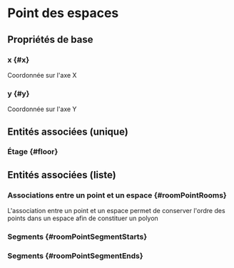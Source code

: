 # Point des espaces
<!--- THIS FILE IS GENERATED PLEASE DO NOT EDIT IT DIRECTLY --->



## Propriétés de base

### x {#x}
        
Coordonnée sur l'axe X
### y {#y}
        
Coordonnée sur l'axe Y

## Entités associées (unique)

### Étage {#floor}
        


## Entités associées (liste)

### Associations entre un point et un espace {#roomPointRooms}
        
L'association entre un point et un espace permet de conserver l'ordre des points dans un espace afin de constituer un polyon
### Segments {#roomPointSegmentStarts}
        

### Segments {#roomPointSegmentEnds}
        




